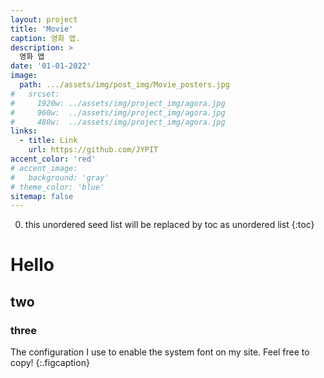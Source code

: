 ```yaml
---
layout: project
title: 'Movie'
caption: 영화 앱.
description: >
  영화 앱
date: '01-01-2022'
image: 
  path: .../assets/img/post_img/Movie_posters.jpg
#   srcset: 
#     1920w: ../assets/img/project_img/agora.jpg
#     960w:  ../assets/img/project_img/agora.jpg
#     480w:  ../assets/img/project_img/agora.jpg
links:
  - title: Link
    url: https://github.com/JYPIT
accent_color: 'red'
# accent_image:
#   background: 'gray'
# theme_color: 'blue'
sitemap: false
---
```


0. this unordered seed list will be replaced by toc as unordered list 
{:toc}

# Hello
## two
### three

The configuration I use to enable the system font on my site. Feel free to copy!
{:.figcaption}